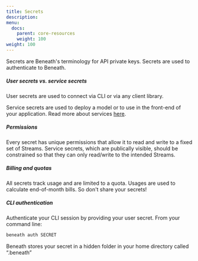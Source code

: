 ```yaml
---
title: Secrets
description:
menu:
  docs:
    parent: core-resources
    weight: 100
weight: 100
---
```

Secrets are Beneath's terminology for API private keys. Secrets are used to authenticate to Beneath. 

##### User secrets vs. service secrets
User secrets are used to connect via CLI or via any client library.

Service secrets are used to deploy a model or to use in the front-end of your application. Read more about services <a href="/docs/services">here</a>.

##### Permissions
Every secret has unique permissions that allow it to read and write to a fixed set of Streams. Service secrets, which are publically visible, should be constrained so that they can only read/write to the intended Streams.

##### Billing and quotas
All secrets track usage and are limited to a quota. Usages are used to calculate end-of-month bills. So don't share your secrets! 

##### CLI authentication
Authenticate your CLI session by providing your user secret. From your command line: 
```bash
beneath auth SECRET
```
Beneath stores your secret in a hidden folder in your home directory called “.beneath”